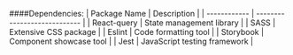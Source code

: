 ####Dependencies:
| Package Name | Description |
| ------------ | ---------------------------- |
| React-query | State management library |
| SASS | Extensive CSS package |
| Eslint | Code formatting tool |
| Storybook | Component showcase tool |
| Jest | JavaScript testing framework |
